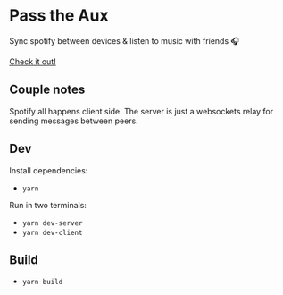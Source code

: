 # Pass the Aux

Sync spotify between devices & listen to music with friends 🎧

[Check it out!](https://passtheaux.live)

## Couple notes
Spotify all happens client side. The server is just a websockets relay for sending messages between peers.

## Dev
Install dependencies:
- `yarn`

Run in two terminals:
- `yarn dev-server`
- `yarn dev-client`

## Build
- `yarn build`
